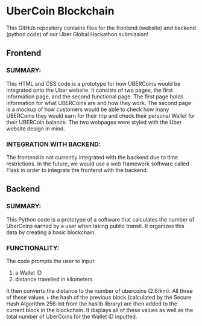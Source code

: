 # UberCoin Blockchain
This GitHub repository contains files for the frontend (website) and backend (python code) of our Uber Global Hackathon submission!

## Frontend
### SUMMARY:
This HTML and CSS code is a prototype for how UBERCoins would be integrated onto the Uber website. It consists of two pages, the first information page, and the second functional page. The first page holds information for what UBERCoins are and how they work. The second page is a mockup of how customers would be able to check how many UBERCoins they would earn for their trip and check their personal Wallet for their UBERCoin balance. The two webpages were styled with the Uber website design in mind.

### INTEGRATION WITH BACKEND:
The frontend is not currently integrated with the backend due to time restrictions. In the future, we would use a web framework software called Flask in order to integrate the frontend with the backend.

## Backend
### SUMMARY:
This Python code is a prototype of a software that calculates the number of UberCoins earned by a user when taking public transit. It organizes this data by creating a basic blockchain. 

### FUNCTIONALITY: 
The code prompts the user to input:
1. a Wallet ID
2. distance travelled in kilometers

It then converts the distance to the number of ubercoins (2.6/km). 
All three of these values + the hash of the previous block (calculated by the Secure Hash Algorithm 256-bit from the haslib library) are then added to the current block in the blockchain. It displays all of these values as well as the total number of UberCoins for the Wallet ID inputted. 

